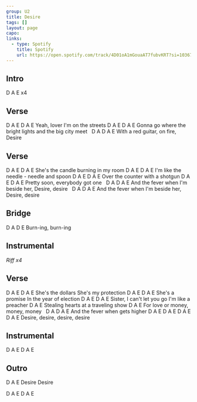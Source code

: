 ```yaml
---
group: U2
title: Desire
tags: []
layout: page
capo: 
links: 
  - type: Spotify
    title: Spotify
    url: https://open.spotify.com/track/4D01oA1mGouaAT7fubvKRT?si=10367f7dad50448b
---
```


## Intro

D A E x4

## Verse

 D  A    E        D  A    E
Yeah, lover    I'm on the streets
D  A    E        D  A    E
Gonna go where the bright lights and the big city meet
&nbsp;      D              A     D A E
With a red guitar, on fire, Desire

## Verse

D  A    E        D  A    E
She's the candle burning in my room
D  A    E        D  A    E
I'm like the needle - needle and spoon
D  A    E        D  A    E
Over the counter with a shotgun
D  A    E        D  A    E
Pretty soon, everybody got one
&nbsp;       D              A            D A E
And the fever when I'm beside her, Desire, desire
&nbsp;       D              A            D A E
And the fever when I'm beside her, Desire, desire

## Bridge

D   A     D    E
Burn-ing, burn-ing

## Instrumental

*Riff x4*

## Verse

D  A    E            D  A    E
She's the dollars    She's my protection
D  A    E            D  A    E
She's a promise      In the year of election
D  A    E                     D  A    E
Sister, I can't let you go    I'm like a preacher
D  A    E
Stealing hearts at a traveling show
D  A    E
For love or money, money, money
&nbsp;       D              A            D A E
And the fever when gets higher
D A E   D A E   D A E   D A E
Desire, desire, desire, desire

## Instrumental

D A E
D A E

## Outro

D A E
Desire Desire

D A E    D A E
